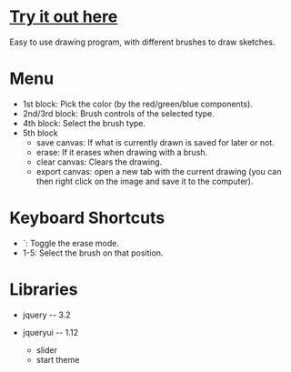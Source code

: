 # [Try it out here](http://nbpt.eu/app/paint/)

Easy to use drawing program, with different brushes to draw sketches.

# Menu

-   1st block: Pick the color (by the red/green/blue components).
-   2nd/3rd block: Brush controls of the selected type.
-   4th block: Select the brush type.
-   5th block
    -   save canvas: If what is currently drawn is saved for later or not.
    -   erase: If it erases when drawing with a brush.
    -   clear canvas: Clears the drawing.
    -   export canvas: open a new tab with the current drawing (you can then right click on the image and save it to the computer).

# Keyboard Shortcuts

-   `: Toggle the erase mode.
-   1-5: Select the brush on that position.

# Libraries

-   jquery -- 3.2
-   jqueryui -- 1.12

    -   slider
    -   start theme
